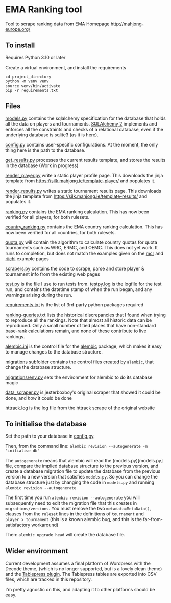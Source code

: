 # EMA Ranking tool

Tool to scrape ranking data from EMA Homepage http://mahjong-europe.org/

## To install

Requires Python 3.10 or later

Create a virtual environment, and install the requirements

```
cd project_directory
python -m venv venv
source venv/bin/activate
pip -r requirements.txt
```

## Files

[models.py](models.py) contains the sqlalchemy specification for the database
that holds all the data on players and tournaments.
[SQLAlchemy 2](https://www.sqlalchemy.org/) implements and enforces
all the constraints and checks of a relational database, even if the underlying
database is sqlite3 (as it is here).

[config.py](config.py) contains user-specific configurations. At the moment,
the only thing here is the path to the database.

[get_results.py](get_results.py) processes the current results template, and
stores the results in the database (Work in progress)

[render_player.py](render_player.py) write a static player profile
page. This downloads the jinja template from
https://silk.mahjong.ie/template-player/ and populates it.

[render_results.py](render_results.py) writes a static tournament results
page. This downloads the jinja template from
https://silk.mahjong.ie/template-results/ and populates it.

[ranking.py](ranking.py) contains the EMA ranking calculation. This has now
been verified for all players, for both rulesets.

[country_ranking.py](country_ranking.py) contains the EMA country ranking
calculation. This has now been verified for all countries, for both rulesets.

[quota.py](quota.py) will contain the algorithm to calculate country quotas
for quota tournaments such as WRC, ERMC, and OEMC. This does not yet work. It
runs to completion, but does not match the examples given on the
[mcr](https://silk.mahjong.ie/ranking/quotas_MCR.html)
and
[riichi](https://silk.mahjong.ie/ranking/quotas_RCR.html)
example pages

[scrapers.py](scrapers.py) contains
the code to scrape, parse and store player & tournament info from the existing
web pages

[test.py](test.py) is the file I use to run tests from.
[testpy.log](testpy.log) is the logfile for
the test run, and contains the datetime stamp of when the run began, and any
warnings arising during the run.

[requirements.txt](requirements.txt) is the list of 3rd-party python packages
required

[ranking-queries.txt](ranking-queries.txt) lists the historical discrepancies
that I found when trying to reproduce all the rankings.
Note that almost all historic data can be reproduced. Only a small number of
tied places that have non-standard
base-rank calculations remain, and none of these contribute to live rankings.

[alembic.ini](alembic.ini) is the control file for the
[alembic](https://pypi.org/project/alembic/) package, which makes it
easy to manage changes to the database structure.

[migrations](migrations) subfolder contains the control files created by
`alembic`, that change the database structure.

[migrations/env.py](migrations/env.py) sets the environment for alembic to do
its database magic

[data_scraper.py](data_scraper.py) is jesterboxboy's original scraper that
showed it could be done, and *how* it could be done

[httrack.log](httrack.log) is the log file from the httrack scrape of the
original website


## To initialise the database

Set the path to your database in [config.py](config.py).

Then, from the command line:
`alembic revision --autogenerate -m "initialise db"`

The `autogenerate` means that alembic will read the (models.py)[models.py]
file,
compare the implied database structure to the previous version, and create a
database migration file to update the database from the previous version to a
new version that satisfies `models.py`. So you can change the database
structure just by changing the code in `models.py` and running
`alembic revision --autogenerate`.

The first time you run `alembic revision --autogenerate` you will subsequently
need to edit the migration file that this creates in `migrations/versions`.
You must remove the two `metadata=MetaData(),` clauses from the `ruleset` lines
in the definitions of `tournament` and `player_x_tournament`
(this is a known alembic bug, and this is the far-from-satisfactory workaround)

Then:
`alembic upgrade head`
will create the database file.

## Wider environment

Current development assumes a final platform of Wordpress with
the Decode theme, (which is no longer supported, but is a lovely clean theme)
and the [Tablepress plugin](https://wordpress.org/plugins/tablepress/). The
Tablepress tables are exported into CSV files, which are tracked in this
repository.

I'm pretty agnostic on this, and adapting it to other platforms should be easy.
